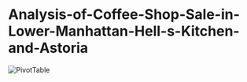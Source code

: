 # Analysis-of-Coffee-Shop-Sale-in-Lower-Manhattan-Hell-s-Kitchen-and-Astoria

![PivotTable](SALES_PivotTable.PNG)
